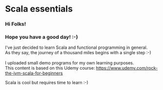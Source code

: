 # Scala essentials
### Hi Folks!<br/>

### Hope you have a good day! :-)<br/>
I've just decided to learn Scala and functional programming in general.<br/>
As they say, the journey of a thousand miles begins with a single step :-)<br/>  
I uploaded small demo programs for my own learning purposes.<br/>
This content is based on this Udemy course: https://www.udemy.com/rock-the-jvm-scala-for-beginners

Scala is cool but requires time to learn :-)
